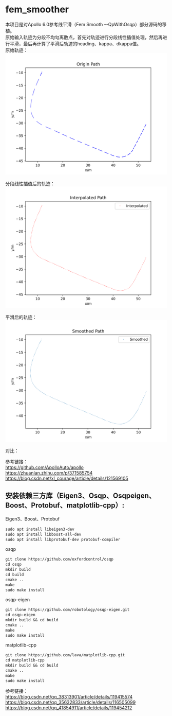 # fem_smoother
本项目是对Apollo 6.0参考线平滑（Fem Smooth --QpWithOsqp）部分源码的移植。  
原始输入轨迹为分段不均匀离散点，首先对轨迹进行分段线性插值处理，然后再进行平滑，最后再计算了平滑后轨迹的heading、kappa、dkappa值。  
原始轨迹：  
![Image text](https://github.com/FasonLee/fem_smoother/blob/master/pictures/Origin_Path.svg)  

分段线性插值后的轨迹：  
![Image text](https://github.com/FasonLee/fem_smoother/blob/master/pictures/Interpolated_Path.svg)  

平滑后的轨迹：  
![Image text](https://github.com/FasonLee/fem_smoother/blob/master/pictures/Smoothed_Path.svg)  

对比：  

参考链接：  
https://github.com/ApolloAuto/apollo  
https://zhuanlan.zhihu.com/p/371585754  
https://blog.csdn.net/xl_courage/article/details/121569105  

## 安装依赖三方库（Eigen3、Osqp、Osqpeigen、Boost、Protobuf、matplotlib-cpp）:  
Eigen3、Boost、Protobuf
```
sudo apt install libeigen3-dev  
sudo apt install libboost-all-dev  
sudo apt install libprotobuf-dev protobuf-compiler  
```

osqp
```
git clone https://github.com/oxfordcontrol/osqp  
cd osqp  
mkdir build  
cd build  
cmake ..
make  
sudo make install  
```

osqp-eigen
```
git clone https://github.com/robotology/osqp-eigen.git  
cd osqp-eigen  
mkdir build && cd build  
cmake ..  
make  
sudo make install  
```

matplotlib-cpp
```
git clone https://github.com/lava/matplotlib-cpp.git  
cd matplotlib-cpp  
mkdir build && cd build  
cmake ..  
make  
sudo make install  
```

参考链接：  
https://blog.csdn.net/qq_38313901/article/details/119415574  
https://blog.csdn.net/qq_35632833/article/details/116505099  
https://blog.csdn.net/qq_41854911/article/details/119454212  
























